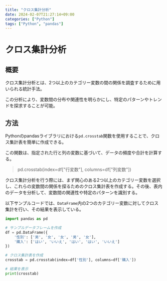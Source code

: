 ```yaml
---
title: "クロス集計分析"
date: 2024-02-07T21:27:14+09:00
categories: ["Python"]
tags: ["Python", "pandas"]
---
```

# クロス集計分析

## 概要

クロス集計分析とは、2つ以上のカテゴリー変数の間の関係を調査するために用いられる統計手法。

この分析により、変数間の分布や関連性を明らかにし、特定のパターンやトレンドを探求することが可能。

## 方法

Pythonのpandasライブラリにおける`pd.crosstab`関数を使用することで、クロス集計表を簡単に作成できる。

この関数は、指定された行と列の変数に基づいて、データの頻度や合計を計算する。

> pd.crosstab(index=df["行変数"], columns=df["列変数"])

クロス集計分析を行う際には、まず関心のある2つ以上のカテゴリー変数を選択し、これらの変数間の関係を探るためのクロス集計表を作成する。その後、表内のデータを分析して、変数間の関連性や特定のパターンを識別する。

以下サンプルコードでは、`DataFrame`内の2つのカテゴリー変数に対してクロス集計を行い、その結果を表示している。

```python
import pandas as pd

# サンプルデータフレームを作成
df = pd.DataFrame({
    '性別': ['男', '女', '女', '男', '女'],
    '購入': ['はい', 'いいえ', 'はい', 'はい', 'いいえ']
})

# クロス集計表を作成
crosstab = pd.crosstab(index=df['性別'], columns=df['購入'])

# 結果を表示
print(crosstab)
```
